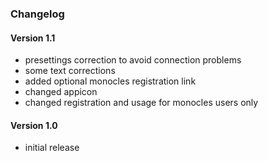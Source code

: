 ### Changelog

#### Version 1.1
* presettings correction to avoid connection problems
* some text corrections
* added optional monocles registration link
* changed appicon
* changed registration and usage for monocles users only

#### Version 1.0
* initial release
